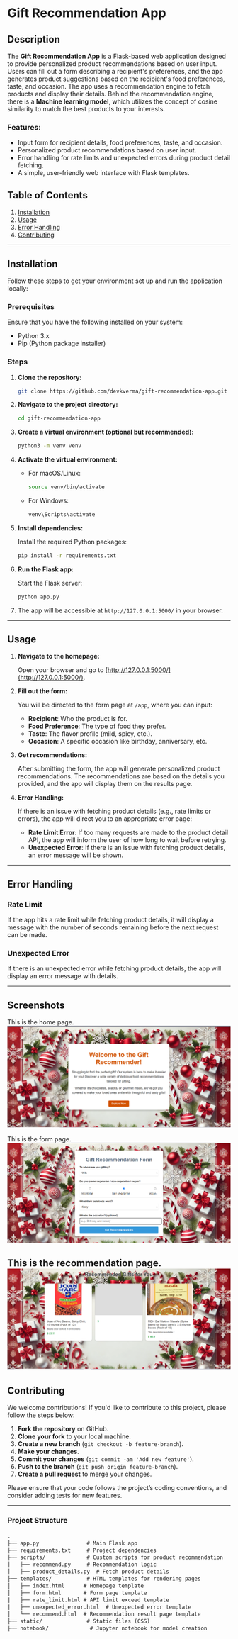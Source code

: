 
# Gift Recommendation App

## Description

The **Gift Recommendation App** is a Flask-based web application designed to provide personalized product recommendations based on user input. Users can fill out a form describing a recipient's preferences, and the app generates product suggestions based on the recipient's food preferences, taste, and occasion. The app uses a recommendation engine to fetch products and display their details. Behind the recommendation engine, there is a **Machine learning model**, which utilizes the concept of cosine similarity to match the best products to your interests.

### Features:
- Input form for recipient details, food preferences, taste, and occasion.
- Personalized product recommendations based on user input.
- Error handling for rate limits and unexpected errors during product detail fetching.
- A simple, user-friendly web interface with Flask templates.

## Table of Contents
1. [Installation](#installation)
2. [Usage](#usage)
3. [Error Handling](#error-handling)
4. [Contributing](#contributing)

---

## Installation

Follow these steps to get your environment set up and run the application locally:

### Prerequisites

Ensure that you have the following installed on your system:
- Python 3.x
- Pip (Python package installer)

### Steps

1. **Clone the repository:**

   ```bash
   git clone https://github.com/devkverma/gift-recommendation-app.git
   ```

2. **Navigate to the project directory:**

   ```bash
   cd gift-recommendation-app
   ```

3. **Create a virtual environment (optional but recommended):**

   ```bash
   python3 -m venv venv
   ```

4. **Activate the virtual environment:**

   - For macOS/Linux:

     ```bash
     source venv/bin/activate
     ```

   - For Windows:

     ```bash
     venv\Scripts\activate
     ```

5. **Install dependencies:**

   Install the required Python packages:

   ```bash
   pip install -r requirements.txt
   ```

6. **Run the Flask app:**

   Start the Flask server:

   ```bash
   python app.py
   ```

7. The app will be accessible at `http://127.0.0.1:5000/` in your browser.

---

## Usage

1. **Navigate to the homepage:**

   Open your browser and go to [http://127.0.0.1:5000/](http://127.0.0.1:5000/).

2. **Fill out the form:**

   You will be directed to the form page at `/app`, where you can input:
   - **Recipient**: Who the product is for.
   - **Food Preference**: The type of food they prefer.
   - **Taste**: The flavor profile (mild, spicy, etc.).
   - **Occasion**: A specific occasion like birthday, anniversary, etc.

3. **Get recommendations:**

   After submitting the form, the app will generate personalized product recommendations. The recommendations are based on the details you provided, and the app will display them on the results page.

4. **Error Handling:**

   If there is an issue with fetching product details (e.g., rate limits or errors), the app will direct you to an appropriate error page:
   - **Rate Limit Error**: If too many requests are made to the product detail API, the app will inform the user of how long to wait before retrying.
   - **Unexpected Error**: If there is an issue with fetching product details, an error message will be shown.

---

## Error Handling

### Rate Limit
If the app hits a rate limit while fetching product details, it will display a message with the number of seconds remaining before the next request can be made.

### Unexpected Error
If there is an unexpected error while fetching product details, the app will display an error message with details.

---
## Screenshots
This is the home page.
![HOME](screenshots/homepage.png)

This is the form page.
![FORM](screenshots/form_page.png)

This is the recommendation page.
![RECOMMEND](screenshots/recommend_page.png)
---

## Contributing

We welcome contributions! If you'd like to contribute to this project, please follow the steps below:

1. **Fork the repository** on GitHub.
2. **Clone your fork** to your local machine.
3. **Create a new branch** (`git checkout -b feature-branch`).
4. **Make your changes**.
5. **Commit your changes** (`git commit -am 'Add new feature'`).
6. **Push to the branch** (`git push origin feature-branch`).
7. **Create a pull request** to merge your changes.

Please ensure that your code follows the project’s coding conventions, and consider adding tests for new features.

---


### Project Structure

```
.
├── app.py               # Main Flask app
├── requirements.txt     # Project dependencies
├── scripts/             # Custom scripts for product recommendation
│   ├── recommend.py     # Recommendation logic
│   ├── product_details.py  # Fetch product details
├── templates/           # HTML templates for rendering pages
│   ├── index.html      # Homepage template
│   ├── form.html       # Form page template
|   ├── rate_limit.html # API limit exceed template
|   ├── unexpected_error.html  # Unexpected error template
│   └── recommend.html  # Recommendation result page template
├── static/              # Static files (CSS)
├── notebook/             # Jupyter notebook for model creation

```

